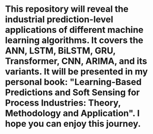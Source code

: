 # This repository will reveal the industrial prediction-level applications of different machine learning algorithms. It covers the ANN, LSTM, BiLSTM, GRU, Transformer, CNN, ARIMA, and its variants. It will be presented in my personal book: "Learning-Based Predictions and Soft Sensing for Process Industries: Theory, Methodology and Application". I hope you can enjoy this journey.
